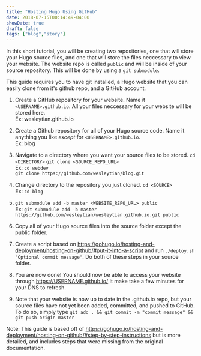 ```yaml
---
title: "Hosting Hugo Using GitHub"
date: 2018-07-15T00:14:49-04:00
showDate: true
draft: false
tags: ["blog","story"]
---
```


In this short tutorial, you will be creating two repositories, one that will store your Hugo source files, and one that will store the files neccessary to view your website. The website repo is called `public` and will be inside of your source repository. This will be done by using a `git submodule`.

This guide requires you to have git installed, a Hugo website that you can easily clone from it's github repo, and a GitHub account.

1. Create a GitHub repository for your website. Name it `<USERNAME>.github.io`. All your files neccessary for your website will be stored here.  
	Ex: wesleytian.github.io

2. Create a Github repository for all of your Hugo source code. Name it anything you like _except_ for `<USERNAME>.github.io`.  
	Ex: blog

3. Navigate to a directory where you want your source files to be stored. `cd <DIRECTORY>` `git clone <SOURCE_REPO_URL>`  
	Ex: `cd webdev`  
	`git clone https://github.com/wesleytian/blog.git`

4. Change directory to the repository you just cloned. `cd <SOURCE>`  
Ex: `cd blog`


5. `git submodule add -b master <WEBSITE_REPO_URL> public`  
Ex: `git submodule add -b master https://github.com/wesleytian/wesleytian.github.io.git public`

6. Copy all of your Hugo source files into the source folder except the public folder. 

7. Create a script based on https://gohugo.io/hosting-and-deployment/hosting-on-github/#put-it-into-a-script
and run `./deploy.sh "Optional commit message"`. Do both of these steps in your source folder.

8. You are now done! You should now be able to access your website through https://USERNAME.github.io/ It make take a few minutes for your DNS to refresh.

9. Note that your website is now up to date in the <USERNAME>.github.io repo, but your source files have not yet been added, committed, and pushed to GitHub. To do so, simply type `git add . && git commit -m "commit message" && git push origin master`

Note: This guide is based off of https://gohugo.io/hosting-and-deployment/hosting-on-github/#step-by-step-instructions
but is more detailed, and includes steps that were missing from the original documentation.

